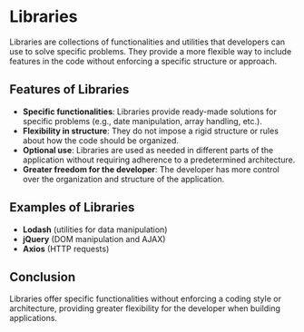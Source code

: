 # Libraries

Libraries are collections of functionalities and utilities that developers can use to solve specific problems. They provide a more flexible way to include features in the code without enforcing a specific structure or approach.

## Features of Libraries

- **Specific functionalities**: Libraries provide ready-made solutions for specific problems (e.g., date manipulation, array handling, etc.).
- **Flexibility in structure**: They do not impose a rigid structure or rules about how the code should be organized.
- **Optional use**: Libraries are used as needed in different parts of the application without requiring adherence to a predetermined architecture.
- **Greater freedom for the developer**: The developer has more control over the organization and structure of the application.

## Examples of Libraries

- **Lodash** (utilities for data manipulation)
- **jQuery** (DOM manipulation and AJAX)
- **Axios** (HTTP requests)

## Conclusion

Libraries offer specific functionalities without enforcing a coding style or architecture, providing greater flexibility for the developer when building applications.
